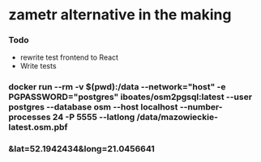 # zametr alternative in the making

### Todo

* rewrite test frontend to React
* Write tests

### docker run --rm -v $(pwd):/data --network="host" -e PGPASSWORD="postgres" iboates/osm2pgsql:latest --user postgres --database osm --host localhost --number-processes 24  -P 5555 --latlong   /data/mazowieckie-latest.osm.pbf

### &lat=52.1942434&long=21.0456641
